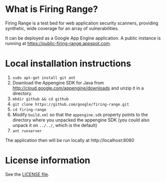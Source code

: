 # What is Firing Range?

Firing Range is a test bed for web application security scanners,
providing synthetic, wide coverage for an array of vulnerabilities.

It can be deployed as a Google App Engine application. A public instance
is running at https://public-firing-range.appspot.com.

# Local installation instructions

1. `sudo apt-get install git ant`
1. Download the Appengine SDK for Java from
   http://cloud.google.com/appengine/downloads and unzip it in a directory.
1. `mkdir github && cd github`
1. `git clone https://github.com/google/firing-range.git`
1. `cd firing-range`
1. Modify `build.xml` so that the `appengine.sdk` property points to the
   directory where you unpacked the appengine SDK (you could also unpack it
   on `../../`, which is the default)
1. `ant runserver`

The application then will be run locally at http://localhost:8080

# License information

See the [LICENSE file](LICENSE).
